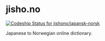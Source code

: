 # jisho.no

[![Codeship Status for jishono/japansk-norsk](https://app.codeship.com/projects/ac2ad5d0-7cf6-0138-e2bf-0680689a7f02/status?branch=master)](https://app.codeship.com/projects/397042)

Japanese to Norwegian online dictionary.

